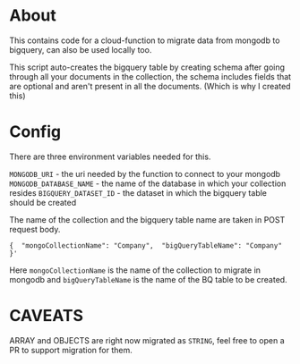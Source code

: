 # About

This contains code for a cloud-function to migrate data from mongodb to bigquery, can also be used locally too. 

This script auto-creates the bigquery table by creating schema after going through all your documents in the collection, the schema includes fields that are optional and aren't present in all the documents. (Which is why I created this)


# Config

There are three environment variables needed for this. 

`MONGODB_URI` - the uri needed by the function to connect to your mongodb 
`MONGODB_DATABASE_NAME` - the name of the database in which your collection resides 
`BIGQUERY_DATASET_ID` - the dataset in which the bigquery table should be created

The name of the collection and the bigquery table name are taken in POST request body. 

`{  "mongoCollectionName": "Company",  "bigQueryTableName": "Company" }'`

Here `mongoCollectionName` is the name of the collection to migrate in mongodb
and `bigQueryTableName` is the name of the BQ table to be created. 


# CAVEATS 
ARRAY and OBJECTS are right now migrated as `STRING`, feel free to open a PR to support migration for them. 
